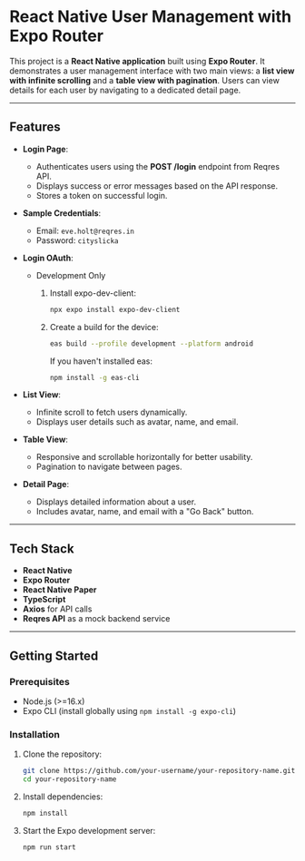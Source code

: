 # **React Native User Management with Expo Router**

This project is a **React Native application** built using **Expo Router**. It demonstrates a user management interface with two main views: a **list view with infinite scrolling** and a **table view with pagination**. Users can view details for each user by navigating to a dedicated detail page.

---

## **Features**

- **Login Page**:
  - Authenticates users using the **POST /login** endpoint from Reqres API.
  - Displays success or error messages based on the API response.
  - Stores a token on successful login.

- **Sample Credentials**:
  - Email: `eve.holt@reqres.in`
  - Password: `cityslicka`
 
- **Login OAuth**:
  - Development Only
        
      1. Install expo-dev-client:
         ```bash
         npx expo install expo-dev-client
         ```
      2. Create a build for the device:
         ```bash
         eas build --profile development --platform android
         ```
          If you haven't installed eas:
         ```bash
         npm install -g eas-cli
         ```

- **List View**: 
  - Infinite scroll to fetch users dynamically.
  - Displays user details such as avatar, name, and email.

- **Table View**:
  - Responsive and scrollable horizontally for better usability.
  - Pagination to navigate between pages.

- **Detail Page**:
  - Displays detailed information about a user.
  - Includes avatar, name, and email with a "Go Back" button.

---

## **Tech Stack**

- **React Native**
- **Expo Router**
- **React Native Paper**
- **TypeScript**
- **Axios** for API calls
- **Reqres API** as a mock backend service

---

## **Getting Started**

### **Prerequisites**

- Node.js (>=16.x)
- Expo CLI (install globally using `npm install -g expo-cli`)

### **Installation**

1. Clone the repository:
   ```bash
   git clone https://github.com/your-username/your-repository-name.git
   cd your-repository-name
   ```
2. Install dependencies:
   ```bash
   npm install
   ```
3. Start the Expo development server:
   ```bash
   npm run start
   ```
